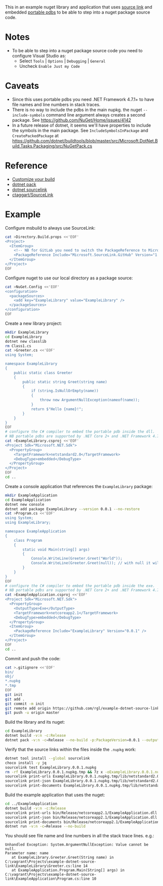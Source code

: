 This in an example nuget library and application that uses [source link](https://github.com/dotnet/core/blob/master/Documentation/diagnostics/source_link.md) and embedded [portable pdbs](https://github.com/dotnet/core/blob/master/Documentation/diagnostics/portable_pdb.md) to be able to step into a nuget package source code.


# Notes

* To be able to step into a nuget package source code you need to configure Visual Studio as:
  * Select `Tools` | `Options` | `Debugging` | `General`
  * Uncheck `Enable Just my Code`


# Caveats

* Since this uses portable pdbs you need .NET Framework 4.7.1+ to have file names and line numbers in stack traces.
* There is no way to include the pdbs in the main nupkg. the nuget `--include-symbols` command line
  argument always creates a second package.
  See https://github.com/NuGet/Home/issues/4142
* In a future release of dotnet, it seems we'll have properties to include the symbols in the main package.
  See `IncludeSymbolsInPackage` and `CreatePackedPackage` at https://github.com/dotnet/buildtools/blob/master/src/Microsoft.DotNet.Build.Tasks.Packaging/src/NuGetPack.cs


# Reference

* [Customize your build](https://docs.microsoft.com/en-us/visualstudio/msbuild/customize-your-build)
* [dotnet pack](https://docs.microsoft.com/en-us/dotnet/core/tools/dotnet-pack?tabs=netcore2x)
* [dotnet sourcelink](https://github.com/dotnet/sourcelink)
* [ctaggart/SourceLink](https://github.com/ctaggart/SourceLink)

# Example

Configure msbuild to always use SourceLink:

```bash
cat >Directory.Build.props <<'EOF'
<Project>
  <ItemGroup>
    <!-- NB for GitLab you need to switch the PackageReference to Microsoft.SourceLink.GitLab. -->
    <PackageReference Include="Microsoft.SourceLink.GitHub" Version="1.0.0-beta-63127-02" PrivateAssets="All" />
  </ItemGroup>
</Project>
EOF
```

Configure nuget to use our local directory as a package source:

```bash
cat >NuGet.Config <<'EOF'
<configuration>
  <packageSources>
    <add key="ExampleLibrary" value="ExampleLibrary" />
  </packageSources>
</configuration>
EOF
```

Create a new library project:

```bash
mkdir ExampleLibrary
cd ExampleLibrary
dotnet new classlib
rm Class1.cs
cat >Greeter.cs <<'EOF'
using System;

namespace ExampleLibrary
{
    public static class Greeter
    {
        public static string Greet(string name)
        {
            if (string.IsNullOrEmpty(name))
            {
                throw new ArgumentNullException(nameof(name));
            }
            return $"Hello {name}!";
        }
    }
}
EOF
# configure the C# compiler to embed the portable pdb inside the dll.
# NB portable pdbs are supported by .NET Core 2+ and .NET Framework 4.7.1+.
cat >ExampleLibrary.csproj <<'EOF'
<Project Sdk="Microsoft.NET.Sdk">
  <PropertyGroup>
    <TargetFramework>netstandard2.0</TargetFramework>
    <DebugType>embedded</DebugType>
  </PropertyGroup>
</Project>
EOF
cd ..
```

Create a console application that references the `ExampleLibrary` package:

```bash
mkdir ExampleApplication
cd ExampleApplication
dotnet new console
dotnet add package ExampleLibrary --version 0.0.1 --no-restore
cat >Program.cs <<'EOF'
using System;
using ExampleLibrary;

namespace ExampleApplication
{
    class Program
    {
        static void Main(string[] args)
        {
            Console.WriteLine(Greeter.Greet("World"));
            Console.WriteLine(Greeter.Greet(null)); // with null it will throw an exception to check whether the stack traces are ok.
        }
    }
}
EOF
# configure the C# compiler to embed the portable pdb inside the exe.
# NB portable pdbs are supported by .NET Core 2+ and .NET Framework 4.7.1+.
cat >ExampleApplication.csproj <<'EOF'
<Project Sdk="Microsoft.NET.Sdk">
  <PropertyGroup>
    <OutputType>Exe</OutputType>
    <TargetFramework>netcoreapp2.1</TargetFramework>
    <DebugType>embedded</DebugType>
  </PropertyGroup>
  <ItemGroup>
    <PackageReference Include="ExampleLibrary" Version="0.0.1" />
  </ItemGroup>
</Project>
EOF
cd ..
```

Commit and push the code:

```bash
cat >.gitignore <<'EOF'
bin/
obj/
*.nupkg
*.tmp
EOF
git init
git add .
git commit -m init
git remote add origin https://github.com/rgl/example-dotnet-source-link.git
git push -u origin master
```

Build the library and its nuget:

```bash
cd ExampleLibrary
dotnet build -v:n -c:Release
dotnet pack -v:n -c=Release --no-build -p:PackageVersion=0.0.1 --output .
```

Verify that the source links within the files inside the `.nupkg` work:

```bash
dotnet tool install --global sourcelink
choco install -y jq
sourcelink test ExampleLibrary.0.0.1.nupkg
rm -rf ExampleLibrary.0.0.1.nupkg.tmp && 7z x -oExampleLibrary.0.0.1.nupkg.tmp ExampleLibrary.0.0.1.nupkg
sourcelink print-urls ExampleLibrary.0.0.1.nupkg.tmp/lib/netstandard2.0/ExampleLibrary.dll
sourcelink print-json ExampleLibrary.0.0.1.nupkg.tmp/lib/netstandard2.0/ExampleLibrary.dll | cat | jq .
sourcelink print-documents ExampleLibrary.0.0.1.nupkg.tmp/lib/netstandard2.0/ExampleLibrary.dll
```

Build the example application that uses the nuget:

```bash
cd ../ExampleApplication
dotnet build -v:n -c:Release
sourcelink print-urls bin/Release/netcoreapp2.1/ExampleApplication.dll
sourcelink print-json bin/Release/netcoreapp2.1/ExampleApplication.dll | cat | jq .
sourcelink print-documents bin/Release/netcoreapp2.1/ExampleApplication.dll
dotnet run -v:n -c=Release --no-build
```

You should see file name and line numbers in all the stack trace lines. e.g.:

```
Unhandled Exception: System.ArgumentNullException: Value cannot be null.
Parameter name: name
   at ExampleLibrary.Greeter.Greet(String name) in C:\vagrant\Projects\example-dotnet-source-link\ExampleLibrary\Greeter.cs:line 14
   at ExampleApplication.Program.Main(String[] args) in C:\vagrant\Projects\example-dotnet-source-link\ExampleApplication\Program.cs:line 10
```
